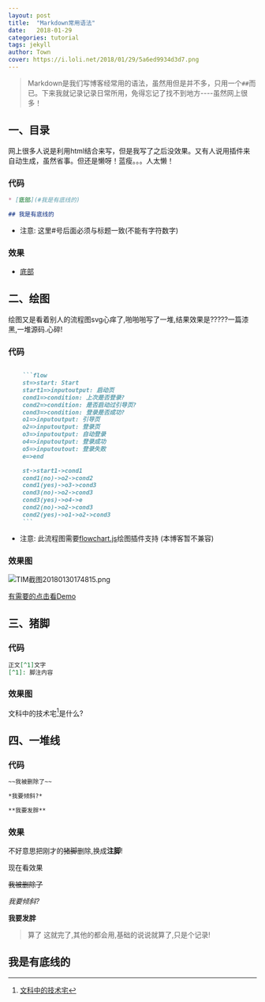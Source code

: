 ```yaml
---
layout: post
title:  "Markdown常用语法"
date:   2018-01-29
categories: tutorial
tags: jekyll
author: Town
cover: https://i.loli.net/2018/01/29/5a6ed9934d3d7.png
---
```


> Markdown是我们写博客经常用的语法，虽然用但是并不多，只用一个`##`而已。下来我就记录记录日常所用，免得忘记了找不到地方----虽然网上很多！

## 一、目录

网上很多人说是利用html结合来写，但是我写了之后没效果。又有人说用插件来自动生成，虽然省事。但还是懒呀！蓝瘦。。。人太懒！

### 代码

```markdown
* [底部](#我是有底线的)

## 我是有底线的
```
+ 注意: 这里#号后面必须与标题一致(不能有字符数字)

### 效果

* [底部](#我是有底线的)

## 二、绘图

绘图又是看着别人的流程图svg心痒了,啪啪啪写了一堆,结果效果是?????一篇漆黑,一堆源码.心碎!

### 代码

```markdown

    ```flow
    st=>start: Start
    start1=>inputoutput: 启动页
    cond1=>condition: 上次是否登录?
    cond2=>condition: 是否启动过引导页?
    cond3=>condition: 登录是否成功?
    o1=>inputoutput: 引导页
    o2=>inputoutput: 登录页
    o3=>inputoutput: 自动登录
    o4=>inputoutput: 登录成功
    o5=>inputoutout: 登录失败
    e=>end

    st->start1->cond1
    cond1(no)->o2->cond2
    cond1(yes)->o3->cond3
    cond3(no)->o2->cond3
    cond3(yes)->o4->e
    cond2(no)->o2->cond3
    cond2(yes)->o1->o2->cond3
    ```
```

* 注意: 此流程图需要[flowchart.js](http://www.bootcdn.cn/flowchart/readme/)绘图插件支持 (本博客暂不兼容)

### 效果图

![TIM截图20180130174815.png](https://i.loli.net/2018/01/30/5a703f73729fc.png)

[有需要的点击看Demo](https://github.com/Townwang/flowchartDemo)

## 三、猪脚

### 代码

```markdown
正文[^1]文字
[^1]: 脚注内容

```
### 效果图

文科中的技术宅[^1]是什么?

## 四、一堆线

### 代码

```markdown
~~我被删除了~~

*我要倾斜?*

**我要发胖**

```

### 效果

不好意思把刚才的~~猪脚~~删除,换成**注脚**!

现在看效果

~~我被删除了~~

*我要倾斜?*

**我要发胖**

> 算了 这就完了,其他的都会用,基础的说说就算了,只是个记录!


## 我是有底线的

[^1]: [文科中的技术宅](https://townwang.com)